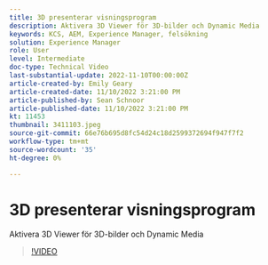 ```yaml
---
title: 3D presenterar visningsprogram
description: Aktivera 3D Viewer för 3D-bilder och Dynamic Media
keywords: KCS, AEM, Experience Manager, felsökning
solution: Experience Manager
role: User
level: Intermediate
doc-type: Technical Video
last-substantial-update: 2022-11-10T00:00:00Z
article-created-by: Emily Geary
article-created-date: 11/10/2022 3:21:00 PM
article-published-by: Sean Schnoor
article-published-date: 11/10/2022 3:21:00 PM
kt: 11453
thumbnail: 3411103.jpeg
source-git-commit: 66e76b695d8fc54d24c18d2599372694f947f7f2
workflow-type: tm+mt
source-wordcount: '35'
ht-degree: 0%

---
```



# 3D presenterar visningsprogram

Aktivera 3D Viewer för 3D-bilder och Dynamic Media


>[!VIDEO](https://video.tv.adobe.com/v/3411103/?quality=12&learn=on)
